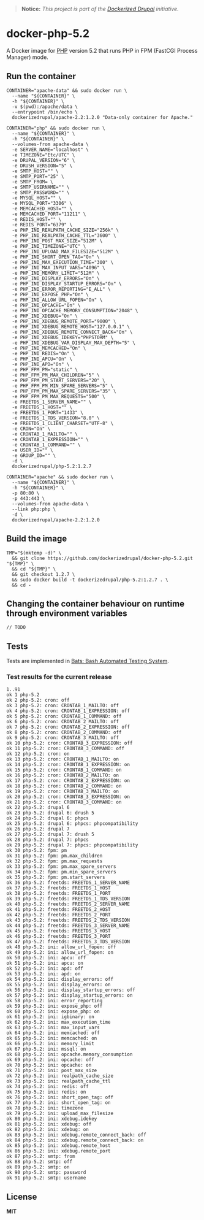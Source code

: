 > **Notice:** *This project is part of the [Dockerized Drupal](https://dockerizedrupal.com/) initiative.*

# docker-php-5.2

A Docker image for [PHP](http://php.net/) version 5.2 that runs PHP in FPM (FastCGI Process Manager) mode.

## Run the container

    CONTAINER="apache-data" && sudo docker run \
      --name "${CONTAINER}" \
      -h "${CONTAINER}" \
      -v $(pwd):/apache/data \
      --entrypoint /bin/echo \
      dockerizedrupal/apache-2.2:1.2.0 "Data-only container for Apache."
      
    CONTAINER="php" && sudo docker run \
      --name "${CONTAINER}" \
      -h "${CONTAINER}" \
      --volumes-from apache-data \
      -e SERVER_NAME="localhost" \
      -e TIMEZONE="Etc/UTC" \
      -e DRUPAL_VERSION="6" \
      -e DRUSH_VERSION="5" \
      -e SMTP_HOST="" \
      -e SMTP_PORT="25" \
      -e SMTP_FROM= \
      -e SMTP_USERNAME="" \
      -e SMTP_PASSWORD="" \
      -e MYSQL_HOST="" \
      -e MYSQL_PORT="3306" \
      -e MEMCACHED_HOST="" \
      -e MEMCACHED_PORT="11211" \
      -e REDIS_HOST="" \
      -e REDIS_PORT="6379" \
      -e PHP_INI_REALPATH_CACHE_SIZE="256k" \
      -e PHP_INI_REALPATH_CACHE_TTL="3600" \
      -e PHP_INI_POST_MAX_SIZE="512M" \
      -e PHP_INI_TIMEZONE="UTC" \
      -e PHP_INI_UPLOAD_MAX_FILESIZE="512M" \
      -e PHP_INI_SHORT_OPEN_TAG="On" \
      -e PHP_INI_MAX_EXECUTION_TIME="300" \
      -e PHP_INI_MAX_INPUT_VARS="4096" \
      -e PHP_INI_MEMORY_LIMIT="512M" \
      -e PHP_INI_DISPLAY_ERRORS="On" \
      -e PHP_INI_DISPLAY_STARTUP_ERRORS="On" \
      -e PHP_INI_ERROR_REPORTING="E_ALL" \
      -e PHP_INI_EXPOSE_PHP="On" \
      -e PHP_INI_ALLOW_URL_FOPEN="On" \
      -e PHP_INI_OPCACHE="On" \
      -e PHP_INI_OPCACHE_MEMORY_CONSUMPTION="2048" \
      -e PHP_INI_XDEBUG="On" \
      -e PHP_INI_XDEBUG_REMOTE_PORT="9000" \
      -e PHP_INI_XDEBUG_REMOTE_HOST="127.0.0.1" \
      -e PHP_INI_XDEBUG_REMOTE_CONNECT_BACK="On" \
      -e PHP_INI_XDEBUG_IDEKEY="PHPSTORM" \
      -e PHP_INI_XDEBUG_VAR_DISPLAY_MAX_DEPTH="5" \
      -e PHP_INI_MEMCACHED="On" \
      -e PHP_INI_REDIS="On" \
      -e PHP_INI_APCU="On" \
      -e PHP_INI_APD="On" \
      -e PHP_FPM_PM="static" \
      -e PHP_FPM_PM_MAX_CHILDREN="5" \
      -e PHP_FPM_PM_START_SERVERS="20" \
      -e PHP_FPM_PM_MIN_SPARE_SERVERS="5" \
      -e PHP_FPM_PM_MAX_SPARE_SERVERS="35" \
      -e PHP_FPM_PM_MAX_REQUESTS="500" \
      -e FREETDS_1_SERVER_NAME="" \
      -e FREETDS_1_HOST="" \
      -e FREETDS_1_PORT="1433" \
      -e FREETDS_1_TDS_VERSION="8.0" \
      -e FREETDS_1_CLIENT_CHARSET="UTF-8" \
      -e CRON="On" \
      -e CRONTAB_1_MAILTO="" \
      -e CRONTAB_1_EXPRESSION="" \
      -e CRONTAB_1_COMMAND="" \
      -e USER_ID="" \
      -e GROUP_ID="" \
      -d \
      dockerizedrupal/php-5.2:1.2.7

    CONTAINER="apache" && sudo docker run \
      --name "${CONTAINER}" \
      -h "${CONTAINER}" \
      -p 80:80 \
      -p 443:443 \
      --volumes-from apache-data \
      --link php:php \
      -d \
      dockerizedrupal/apache-2.2:1.2.0
      
## Build the image

    TMP="$(mktemp -d)" \
      && git clone https://github.com/dockerizedrupal/docker-php-5.2.git "${TMP}" \
      && cd "${TMP}" \
      && git checkout 1.2.7 \
      && sudo docker build -t dockerizedrupal/php-5.2:1.2.7 . \
      && cd -

## Changing the container behaviour on runtime through environment variables

    // TODO

## Tests

Tests are implemented in [Bats: Bash Automated Testing System](https://github.com/sstephenson/bats).

### Test results for the current release

    1..91
    ok 1 php-5.2
    ok 2 php-5.2: cron: off
    ok 3 php-5.2: cron: CRONTAB_1_MAILTO: off
    ok 4 php-5.2: cron: CRONTAB_1_EXPRESSION: off
    ok 5 php-5.2: cron: CRONTAB_1_COMMAND: off
    ok 6 php-5.2: cron: CRONTAB_2_MAILTO: off
    ok 7 php-5.2: cron: CRONTAB_2_EXPRESSION: off
    ok 8 php-5.2: cron: CRONTAB_2_COMMAND: off
    ok 9 php-5.2: cron: CRONTAB_3_MAILTO: off
    ok 10 php-5.2: cron: CRONTAB_3_EXPRESSION: off
    ok 11 php-5.2: cron: CRONTAB_3_COMMAND: off
    ok 12 php-5.2: cron: on
    ok 13 php-5.2: cron: CRONTAB_1_MAILTO: on
    ok 14 php-5.2: cron: CRONTAB_1_EXPRESSION: on
    ok 15 php-5.2: cron: CRONTAB_1_COMMAND: on
    ok 16 php-5.2: cron: CRONTAB_2_MAILTO: on
    ok 17 php-5.2: cron: CRONTAB_2_EXPRESSION: on
    ok 18 php-5.2: cron: CRONTAB_2_COMMAND: on
    ok 19 php-5.2: cron: CRONTAB_3_MAILTO: on
    ok 20 php-5.2: cron: CRONTAB_3_EXPRESSION: on
    ok 21 php-5.2: cron: CRONTAB_3_COMMAND: on
    ok 22 php-5.2: drupal 6
    ok 23 php-5.2: drupal 6: drush 5
    ok 24 php-5.2: drupal 6: phpcs
    ok 25 php-5.2: drupal 6: phpcs: phpcompatibility
    ok 26 php-5.2: drupal 7
    ok 27 php-5.2: drupal 7: drush 5
    ok 28 php-5.2: drupal 7: phpcs
    ok 29 php-5.2: drupal 7: phpcs: phpcompatibility
    ok 30 php-5.2: fpm: pm
    ok 31 php-5.2: fpm: pm.max_children
    ok 32 php-5.2: fpm: pm.max_requests
    ok 33 php-5.2: fpm: pm.max_spare_servers
    ok 34 php-5.2: fpm: pm.min_spare_servers
    ok 35 php-5.2: fpm: pm.start_servers
    ok 36 php-5.2: freetds: FREETDS_1_SERVER_NAME
    ok 37 php-5.2: freetds: FREETDS_1_HOST
    ok 38 php-5.2: freetds: FREETDS_1_PORT
    ok 39 php-5.2: freetds: FREETDS_1_TDS_VERSION
    ok 40 php-5.2: freetds: FREETDS_2_SERVER_NAME
    ok 41 php-5.2: freetds: FREETDS_2_HOST
    ok 42 php-5.2: freetds: FREETDS_2_PORT
    ok 43 php-5.2: freetds: FREETDS_2_TDS_VERSION
    ok 44 php-5.2: freetds: FREETDS_3_SERVER_NAME
    ok 45 php-5.2: freetds: FREETDS_3_HOST
    ok 46 php-5.2: freetds: FREETDS_3_PORT
    ok 47 php-5.2: freetds: FREETDS_3_TDS_VERSION
    ok 48 php-5.2: ini: allow_url_fopen: off
    ok 49 php-5.2: ini: allow_url_fopen: on
    ok 50 php-5.2: ini: apcu: off
    ok 51 php-5.2: ini: apcu: on
    ok 52 php-5.2: ini: apd: off
    ok 53 php-5.2: ini: apd: on
    ok 54 php-5.2: ini: display_errors: off
    ok 55 php-5.2: ini: display_errors: on
    ok 56 php-5.2: ini: display_startup_errors: off
    ok 57 php-5.2: ini: display_startup_errors: on
    ok 58 php-5.2: ini: error_reporting
    ok 59 php-5.2: ini: expose_php: off
    ok 60 php-5.2: ini: expose_php: on
    ok 61 php-5.2: ini: igbinary: on
    ok 62 php-5.2: ini: max_execution_time
    ok 63 php-5.2: ini: max_input_vars
    ok 64 php-5.2: ini: memcached: off
    ok 65 php-5.2: ini: memcached: on
    ok 66 php-5.2: ini: memory_limit
    ok 67 php-5.2: ini: mssql: on
    ok 68 php-5.2: ini: opcache.memory_consumption
    ok 69 php-5.2: ini: opcache: off
    ok 70 php-5.2: ini: opcache: on
    ok 71 php-5.2: ini: post_max_size
    ok 72 php-5.2: ini: realpath_cache_size
    ok 73 php-5.2: ini: realpath_cache_ttl
    ok 74 php-5.2: ini: redis: off
    ok 75 php-5.2: ini: redis: on
    ok 76 php-5.2: ini: short_open_tag: off
    ok 77 php-5.2: ini: short_open_tag: on
    ok 78 php-5.2: ini: timezone
    ok 79 php-5.2: ini: upload_max_filesize
    ok 80 php-5.2: ini: xdebug.idekey
    ok 81 php-5.2: ini: xdebug: off
    ok 82 php-5.2: ini: xdebug: on
    ok 83 php-5.2: ini: xdebug.remote_connect_back: off
    ok 84 php-5.2: ini: xdebug.remote_connect_back: on
    ok 85 php-5.2: ini: xdebug.remote_host
    ok 86 php-5.2: ini: xdebug.remote_port
    ok 87 php-5.2: smtp: from
    ok 88 php-5.2: smtp: off
    ok 89 php-5.2: smtp: on
    ok 90 php-5.2: smtp: password
    ok 91 php-5.2: smtp: username

## License

**MIT**

